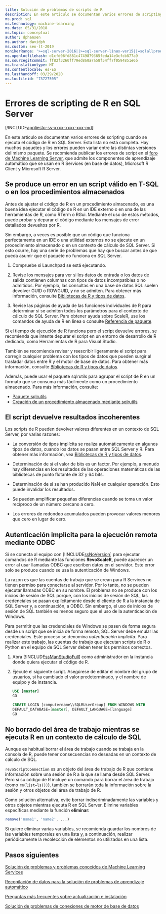 ```yaml
---
title: Solución de problemas de scripts de R
description: En este artículo se documentan varios errores de scripting cuando se ejecuta el código de R en SQL Server.
ms.prod: sql
ms.technology: machine-learning
ms.date: 05/31/2018
ms.topic: conceptual
author: dphansen
ms.author: davidph
ms.custom: seo-lt-2019
monikerRange: '>=sql-server-2016||>=sql-server-linux-ver15||=sqlallproducts-allversions'
ms.openlocfilehash: d1cfd06fd881c4749879365feda14e3cfcb877a9
ms.sourcegitcommit: ff82f3260ff79ed860a7a58f54ff7f0594851e6b
ms.translationtype: HT
ms.contentlocale: es-ES
ms.lasthandoff: 03/29/2020
ms.locfileid: "73727505"
---
```

# <a name="r-scripting-errors-in-sql-server"></a>Errores de scripting de R en SQL Server
[!INCLUDE[appliesto-ss-xxxx-xxxx-xxx-md](../includes/appliesto-ss-xxxx-xxxx-xxx-md.md)]

En este artículo se documentan varios errores de scripting cuando se ejecuta el código de R en SQL Server. Esta lista no está completa. Hay muchos paquetes y los errores pueden variar entre las distintas versiones del mismo paquete. Se recomienda publicar los errores de script en el [foro de Machine Learning Server](https://social.msdn.microsoft.com/Forums/home?category=MicrosoftR), que admite los componentes de aprendizaje automático que se usan en R Services (en base de datos), Microsoft R Client y Microsoft R Server.

## <a name="valid-script-fails-in-t-sql-or-in-stored-procedures"></a>Se produce un error en un script válido en T-SQL o en los procedimientos almacenados

Antes de ajustar el código de R en un procedimiento almacenado, es una buena idea ejecutar el código de R en un IDE externo o en una de las herramientas de R, como RTerm o RGui. Mediante el uso de estos métodos, puede probar y depurar el código mediante los mensajes de error detallados devueltos por R.

Sin embargo, a veces es posible que un código que funciona perfectamente en un IDE o una utilidad externos no se ejecute en un procedimiento almacenado o en un contexto de cálculo de SQL Server. Si esto ocurre, hay una serie de problemas que hay que buscar antes de que pueda asumir que el paquete no funciona en SQL Server.

1. Compruebe si Launchpad se está ejecutando.

2. Revise los mensajes para ver si los datos de entrada o los datos de salida contienen columnas con tipos de datos incompatibles o no admitidos. Por ejemplo, las consultas en una base de datos SQL suelen devolver GUID o ROWGUID, y no se admiten. Para obtener más información, consulte [Bibliotecas de R y tipos de datos](r/r-libraries-and-data-types.md).

3. Revise las páginas de ayuda de las funciones individuales de R para determinar si se admiten todos los parámetros para el contexto de cálculo de SQL Server. Para obtener ayuda sobre ScaleR, use los comandos de ayuda de R en línea o consulte [Referencia de paquete](https://docs.microsoft.com/r-server/r-reference/revoscaler/revoscaler).

Si el tiempo de ejecución de R funciona pero el script devuelve errores, se recomienda que intente depurar el script en un entorno de desarrollo de R dedicado, como Herramientas de R para Visual Studio.

También se recomienda revisar y reescribir ligeramente el script para corregir cualquier problema con los tipos de datos que pueden surgir al trasladar datos entre R y el motor de base de datos. Para obtener más información, consulte [Bibliotecas de R y tipos de datos](r/r-libraries-and-data-types.md).

Además, puede usar el paquete sqlrutils para agrupar el script de R en un formato que se consuma más fácilmente como un procedimiento almacenado. Para más información, consulte:
* [Paquete sqlrutils](r/ref-r-sqlrutils.md)
* [Creación de un procedimiento almacenado mediante sqlrutils](r/how-to-create-a-stored-procedure-using-sqlrutils.md)

## <a name="script-returns-inconsistent-results"></a>El script devuelve resultados incoherentes

Los scripts de R pueden devolver valores diferentes en un contexto de SQL Server, por varias razones:

- La conversión de tipos implícita se realiza automáticamente en algunos tipos de datos, cuando los datos se pasan entre SQL Server y R. Para obtener más información, vea [Bibliotecas de R y tipos de datos](r/r-libraries-and-data-types.md).

- Determinación de si el valor de bits es un factor. Por ejemplo, a menudo hay diferencias en los resultados de las operaciones matemáticas de las bibliotecas de punto flotante de 32 y 64 bits.

- Determinación de si se han producido NaN en cualquier operación. Esto puede invalidar los resultados.

- Se pueden amplificar pequeñas diferencias cuando se toma un valor recíproco de un número cercano a cero.

- Los errores de redondeo acumulados pueden provocar valores menores que cero en lugar de cero.

## <a name="implied-authentication-for-remote-execution-via-odbc"></a>Autenticación implícita para la ejecución remota mediante ODBC

Si se conecta al equipo con [!INCLUDE[ssNoVersion](../includes/ssnoversion-md.md)] para ejecutar comandos de R mediante las funciones **RevoScaleR**, puede aparecer un error al usar llamadas ODBC que escriben datos en el servidor. Este error solo se produce cuando se usa la autenticación de Windows.

La razón es que las cuentas de trabajo que se crean para R Services no tienen permiso para conectarse al servidor. Por lo tanto, no se pueden ejecutar llamadas ODBC en su nombre. El problema no se produce con los inicios de sesión de SQL porque, con los inicios de sesión de SQL, las credenciales se pasan explícitamente desde el cliente de R a la instancia de SQL Server y, a continuación, a ODBC. Sin embargo, el uso de inicios de sesión de SQL también es menos seguro que el uso de la autenticación de Windows.

Para permitir que las credenciales de Windows se pasen de forma segura desde un script que se inicia de forma remota, SQL Server debe emular las credenciales. Este proceso se denomina _autenticación implícita_. Para realizar este trabajo, las cuentas de trabajo que ejecutan scripts de R o Python en el equipo de SQL Server deben tener los permisos correctos.

1. Abra [!INCLUDE[ssManStudioFull](../includes/ssmanstudiofull-md.md)] como administrador en la instancia donde quiera ejecutar el código de R.

2. Ejecute el siguiente script. Asegúrese de editar el nombre del grupo de usuarios, si ha cambiado el valor predeterminado, y el nombre de equipo y de instancia.

    ```sql
    USE [master]
    GO
    
    CREATE LOGIN [computername\\SQLRUserGroup] FROM WINDOWS WITH
    DEFAULT_DATABASE=[master], DEFAULT_LANGUAGE=[language]
    GO
    ```

## <a name="avoid-clearing-the-workspace-while-youre-running-r-in-a-sql-compute-context"></a>No borrado del área de trabajo mientras se ejecuta R en un contexto de cálculo de SQL

Aunque es habitual borrar el área de trabajo cuando se trabaja en la consola de R, puede tener consecuencias no deseadas en un contexto de cálculo de SQL.

`revoScriptConnection` es un objeto del área de trabajo de R que contiene información sobre una sesión de R a la que se llama desde SQL Server. Pero si su código de R incluye un comando para borrar el área de trabajo (como `rm(list=ls())`), también se borrarán toda la información sobre la sesión y otros objetos del área de trabajo de R.

Como solución alternativa, evite borrar indiscriminadamente las variables y otros objetos mientras ejecuta R en SQL Server. Elimine variables específicas mediante la función **eliminar**:

```R
remove('name1', 'name2', ...)
```

Si quiere eliminar varias variables, se recomienda guardar los nombres de las variables temporales en una lista y, a continuación, realizar periódicamente la recolección de elementos no utilizados en una lista.



## <a name="next-steps"></a>Pasos siguientes

[Solución de problemas y problemas conocidos de Machine Learning Services](machine-learning-troubleshooting-faq.md)

[Recopilación de datos para la solución de problemas de aprendizaje automático](data-collection-ml-troubleshooting-process.md)

[Preguntas más frecuentes sobre actualización e instalación](r/upgrade-and-installation-faq-sql-server-r-services.md)

[Solución de problemas de conexiones de motor de base de datos](../database-engine/configure-windows/troubleshoot-connecting-to-the-sql-server-database-engine.md)
